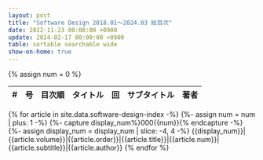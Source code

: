 ```yaml
---
layout: post
title: "Software Design 2018.01～2024.03 総目次"
date: 2022-11-23 00:00:00 +0900
update: 2024-02-17 00:00:00 +0900
table: sortable searchable wide
show-on-home: true
---
```


{% assign num = 0 %}

#|号|目次順|タイトル|回|サブタイトル|著者
-|-|-|-|-|-|-
{% for article in site.data.software-design-index -%}
{%- assign num = num | plus: 1 -%}
{%- capture display_num%}000{{num}}{% endcapture -%}
{%- assign display_num = display_num | slice: -4, 4 -%}
{{display_num}}|{{article.volume}}|{{article.order}}|{{article.title}}|{{article.num}}|{{article.subtitle}}|{{article.author}}
{% endfor %}
